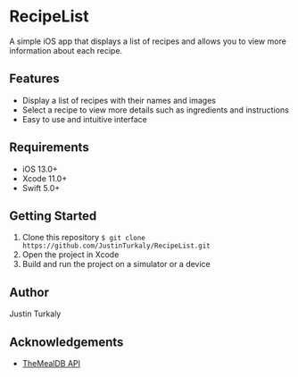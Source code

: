 # RecipeList

A simple iOS app that displays a list of recipes and allows you to view more information about each recipe.

## Features
- Display a list of recipes with their names and images
- Select a recipe to view more details such as ingredients and instructions
- Easy to use and intuitive interface

## Requirements
- iOS 13.0+
- Xcode 11.0+
- Swift 5.0+

## Getting Started
1. Clone this repository ```$ git clone https://github.com/JustinTurkaly/RecipeList.git```
2. Open the project in Xcode
3. Build and run the project on a simulator or a device

## Author
Justin Turkaly

## Acknowledgements
- [TheMealDB API](https://www.themealdb.com/api.php)
